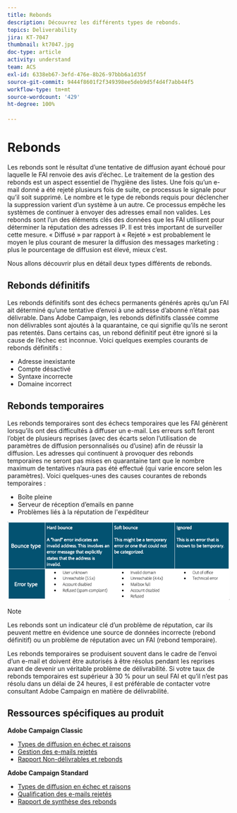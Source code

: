 ```yaml
---
title: Rebonds
description: Découvrez les différents types de rebonds.
topics: Deliverability
jira: KT-7047
thumbnail: kt7047.jpg
doc-type: article
activity: understand
team: ACS
exl-id: 6338eb67-3efd-476e-8b26-97bbb6a1d35f
source-git-commit: 9444f8601f2f349398ee5deb9d5f4d4f7abb44f5
workflow-type: tm+mt
source-wordcount: '429'
ht-degree: 100%

---
```


# Rebonds

Les rebonds sont le résultat d’une tentative de diffusion ayant échoué pour laquelle le FAI renvoie des avis d’échec. Le traitement de la gestion des rebonds est un aspect essentiel de l’hygiène des listes. Une fois qu’un e-mail donné a été rejeté plusieurs fois de suite, ce processus le signale pour qu’il soit supprimé. Le nombre et le type de rebonds requis pour déclencher la suppression varient d’un système à un autre. Ce processus empêche les systèmes de continuer à envoyer des adresses email non valides. Les rebonds sont l’un des éléments clés des données que les FAI utilisent pour déterminer la réputation des adresses IP. Il est très important de surveiller cette mesure. « Diffusé » par rapport à « Rejeté » est probablement le moyen le plus courant de mesurer la diffusion des messages marketing : plus le pourcentage de diffusion est élevé, mieux c’est.

Nous allons découvrir plus en détail deux types différents de rebonds.

## Rebonds définitifs

Les rebonds définitifs sont des échecs permanents générés après qu’un FAI ait déterminé qu’une tentative d’envoi à une adresse d’abonné n’était pas délivrable. Dans Adobe Campaign, les rebonds définitifs classée comme non délivrables sont ajoutés à la quarantaine, ce qui signifie qu’ils ne seront pas retentés. Dans certains cas, un rebond définitif peut être ignoré si la cause de l’échec est inconnue.
Voici quelques exemples courants de rebonds définitifs :

* Adresse inexistante
* Compte désactivé
* Syntaxe incorrecte
* Domaine incorrect

## Rebonds temporaires

Les rebonds temporaires sont des échecs temporaires que les FAI génèrent lorsqu’ils ont des difficultés à diffuser un e-mail. Les erreurs soft feront l’objet de plusieurs reprises (avec des écarts selon l’utilisation de paramètres de diffusion personnalisés ou d’usine) afin de réussir la diffusion. Les adresses qui continuent à provoquer des rebonds temporaires ne seront pas mises en quarantaine tant que le nombre maximum de tentatives n’aura pas été effectué (qui varie encore selon les paramètres). Voici quelques-unes des causes courantes de rebonds temporaires :

* Boîte pleine
* Serveur de réception d’emails en panne
* Problèmes liés à la réputation de l&#39;expéditeur

![Types de rebonds](../assets/bounce-types.png)

>[!NOTE]
>
>Les rebonds sont un indicateur clé d’un problème de réputation, car ils peuvent mettre en évidence une source de données incorrecte (rebond définitif) ou un problème de réputation avec un FAI (rebond temporaire).
>
>Les rebonds temporaires se produisent souvent dans le cadre de l’envoi d’un e-mail et doivent être autorisés à être résolus pendant les reprises avant de devenir un véritable problème de délivrabilité. Si votre taux de rebonds temporaires est supérieur à 30 % pour un seul FAI et qu’il n’est pas résolu dans un délai de 24 heures, il est préférable de contacter votre consultant Adobe Campaign en matière de délivrabilité.

## Ressources spécifiques au produit

**Adobe Campaign Classic**

* [Types de diffusion en échec et raisons](https://experienceleague.adobe.com/docs/campaign-classic/using/sending-messages/monitoring-deliveries/understanding-delivery-failures.html?lang=fr-FR#delivery-failure-types-and-reasons)
* [Gestion des e-mails rejetés](https://experienceleague.adobe.com/docs/campaign-classic/using/sending-messages/monitoring-deliveries/understanding-delivery-failures.html?lang=fr-FR#bounce-mail-management)
* [Rapport Non-délivrables et rebonds](https://experienceleague.adobe.com/docs/campaign-classic/using/reporting/reports-on-deliveries/global-reports.html?lang=fr-FR#non-deliverables-and-bounces)

**Adobe Campaign Standard**

* [Types de diffusion en échec et raisons](https://experienceleague.adobe.com/docs/campaign-standard/using/testing-and-sending/monitoring-messages/understanding-delivery-failures.html?lang=fr-FR#delivery-failure-types-and-reasons)
* [Qualification des e-mails rejetés](https://experienceleague.adobe.com/docs/campaign-standard/using/testing-and-sending/monitoring-messages/understanding-delivery-failures.html?lang=fr-FR#bounce-mail-qualification)
* [Rapport de synthèse des rebonds](https://experienceleague.adobe.com/docs/campaign-standard/using/reporting/list-of-reports/bounce-summary.html?lang=fr-FR#reporting)
